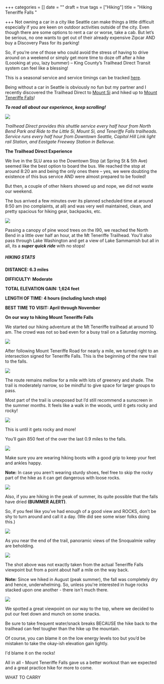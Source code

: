 +++
categories = []
date = ""
draft = true
tags = ["Hiking"]
title = "Hiking Teneriffe Falls "

+++
Not owning a car in a city like Seattle can make things a little difficult especially if you are keen on outdoor activities outside of the city. Even though there are some options to rent a car or worse, take a cab. But let’s be serious, no one wants to get out of their already expensive Zipcar AND buy a Discovery Pass for its parking!

So, if you’re one of those who could avoid the stress of having to drive around on a weekend or simply get more time to doze off after a hike (Loooking at you, lazy bummer) – King County’s Trailhead Direct Transit system can feel like a blessing!

This is a seasonal service and service timings can be tracked [here](https://trailheaddirect.org/).

Being without a car in Seattle is obviously no fun but my partner and I recently discovered the Trailhead Direct to [Mount Si](https://www.wta.org/go-hiking/hikes/mount-si) and hiked up to [Mount Teneriffe Falls](https://www.wta.org/go-hiking/hikes/teneriffe-falls)!

**_To read all about our experience, keep scrolling!_**

![](/uploads/img_1713.jpg)

_Trailhead Direct provides this shuttle service every half hour from North Bend Park and Ride to the Little Si, Mount Si, and Teneriffe Falls trailheads. Service runs every half hour from Downtown Seattle, Capitol Hill Link light rail Station, and Eastgate Freeway Station in Bellevue._

**The Trailhead Direct Experience**

We live in the SLU area so the Downtown Stop (at Spring St & 5th Ave) seemed like the best option to board the bus. We reached the stop at around 8:20 am and being the only ones there – yes, we were doubting the existence of this bus service AND were almost prepared to be fooled! 

But then, a couple of other hikers showed up and nope, we did not waste our weekend.

The bus arrived a few minutes over its planned scheduled time at around 8:50 am (no complaints, at all) and was very well maintained, clean, and pretty spacious for hiking gear, backpacks, etc.

![](/uploads/img_20220827_092850.jpg)

Passing a canopy of pine wood trees on the I90, we reached the North Bend in a little over half an hour, at the Mt Teneriffe Trailhead. You'll also pass through Lake Washington and get a view of Lake Sammamish but all in all, its a **_super quick ride_** with no stops!

##### **HIKING STATS**

**DISTANCE: 6.3 miles**

**DIFFICULTY: Moderate**

**TOTAL ELEVATION GAIN: 1,624 feet**

**LENGTH OF TIME: 4 hours (including lunch stop)**

**BEST TIME TO VISIT: April through November**

**On our way to hiking Mount Teneriffe Falls**

We started our hiking adventure at the Mt Teneriffe trailhead at around 10 am. The crowd was not so bad even for a busy trail on a Saturday morning. 

![](/uploads/img_1709.jpg)

After following Mount Teneriffe Road for nearly a mile, we turned right to an intersection signed for Teneriffe Falls. This is the beginning of the new trail to the falls. 

![](/uploads/img_1627.jpg)

The route remains mellow for a mile with lots of greenery and shade. The trail is moderately narrow, so be mindful to give space for larger groups to pass. 

Most part of the trail is unexposed but I’d still recommend a sunscreen in the summer months. It feels like a walk in the woods, until it gets rocky and rocky!

![](/uploads/img_1688.jpg)

This is until it gets rocky and more!

You’ll gain 850 feet of the over the last 0.9 miles to the falls.

![](/uploads/img_1632.jpg)

Make sure you are wearing hiking boots with a good grip to keep your feet and ankles happy.

**Note:** In case you aren’t wearing sturdy shoes, feel free to skip the rocky part of the hike as it can get dangerous with loose rocks. 

![](/uploads/img_1699.jpg)

Also, if you are hiking in the peak of summer, its quite possible that the falls have dried **(BUMMER ALERT)**.

So, if you feel like you’ve had enough of a good view and ROCKS, don’t be shy to turn around and call it a day. (We did see some wiser folks doing this.)

  
![](/uploads/img_1645.jpg)

As you near the end of the trail, panoramic views of the Snoqualmie valley are beholding. 

![](/uploads/img_1645-pano.jpg)

The shot above was not exactly taken from the actual Teneriffe Falls viewpoint but from a point about half a mile on the way back. 

**Note:** Since we hiked in August (peak summer), the fall was completely dry and hence, underwhelming. So, unless you're interested in huge rocks stacked upon one another - there isn't much there.  

![](/uploads/img_20220827_123750.jpg)

We spotted a great viewpoint on our way to the top, where we decided to put our feet down and munch on some snacks. 

Be sure to take frequent water/snack breaks BECAUSE the hike back to the trailhead can feel tougher than the hike up the mountain.

Of course, you can blame it on the low energy levels too but you’d be mistaken to take the okay-ish elevation gain lightly. 

I'd blame it on the rocks!

All in all - Mount Teneriffe Falls gave us a better workout than we expected and a great practice hike for more to come.

  

WHAT TO CARRY